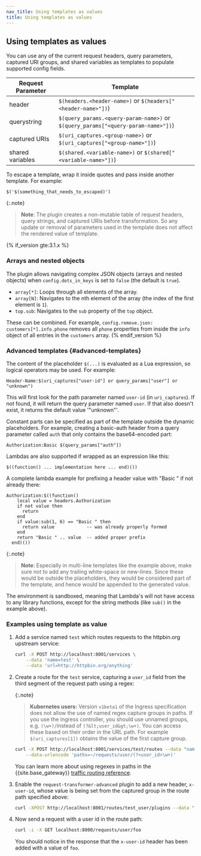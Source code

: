 ```yaml
---
nav_title: Using templates as values
title: Using templates as values
---
```


## Using templates as values

You can use any of the current request headers, query parameters, captured
URI groups, and shared variables as templates to populate supported config fields.

| Request Parameter | Template
| ------------- | -----------
| header           | `$(headers.<header-name>)` or `$(headers["<header-name>"])`)
| querystring      | `$(query_params.<query-param-name>)` or `$(query_params["<query-param-name>"])`)
| captured URIs    | `$(uri_captures.<group-name>)` or `$(uri_captures["<group-name>"])`)
| shared variables | `$(shared.<variable-name>)` or `$(shared["<variable-name>"])`)

To escape a template, wrap it inside quotes and pass inside another template.
For example:

```
$('$(something_that_needs_to_escaped)')
```

{:.note}
> **Note**: The plugin creates a non-mutable table of request headers,
query strings, and captured URIs before transformation. So any update or removal
 of parameters used in the template does not affect the rendered value of template.

{% if_version gte:3.1.x %}
### Arrays and nested objects

The plugin allows navigating complex JSON objects (arrays and nested objects)
when `config.dots_in_keys` is set to `false` (the default is `true`).

- `array[*]`: Loops through all elements of the array.
- `array[N]`: Navigates to the nth element of the array (the index of the first element is `1`).
- `top.sub`: Navigates to the `sub` property of the `top` object.

These can be combined. For example, `config.remove.json: customers[*].info.phone` removes
all `phone` properties from inside the `info` object of all entries in the `customers` array.
{% endif_version %}

### Advanced templates {#advanced-templates}

The content of the placeholder `$(...)` is evaluated as a Lua expression, so
logical operators may be used. For example:

    Header-Name:$(uri_captures["user-id"] or query_params["user"] or "unknown")

This will first look for the path parameter named `user-id` (in `uri_captures`). If not found, it will
return the query parameter named `user`. If that also doesn't exist, it returns the default
value '"unknown"'.

Constant parts can be specified as part of the template outside the dynamic
placeholders. For example, creating a basic-auth header from a query parameter
called `auth` that only contains the base64-encoded part:

    Authorization:Basic $(query_params["auth"])

Lambdas are also supported if wrapped as an expression like this:

    $((function() ... implementation here ... end)())

A complete lambda example for prefixing a header value with "Basic " if not
already there:

    Authorization:$((function()
        local value = headers.Authorization
        if not value then
          return
        end
        if value:sub(1, 6) == "Basic " then
          return value            -- was already properly formed
        end
        return "Basic " .. value  -- added proper prefix
      end)())

{:.note}
> **Note**: Especially in multi-line templates like the example above, make sure not
to add any trailing white-space or new-lines. Since these would be outside the
placeholders, they would be considered part of the template, and hence would be
appended to the generated value.

The environment is sandboxed, meaning that Lambda's will not have access to any
library functions, except for the string methods (like `sub()` in the example
above).

### Examples using template as value

1. Add a service named `test` which routes requests to the httpbin.org upstream service:

    ```bash
    curl -X POST http://localhost:8001/services \
        --data 'name=test' \
        --data 'url=http://httpbin.org/anything'
    ```

2. Create a route for the `test` service, capturing a `user_id` field from the 
third segment of the request path using a regex:

    {:.note}
    > **Kubernetes users:** Version `v1beta1` of the Ingress
      specification does not allow the use of named regex capture groups in paths.
      If you use the ingress controller, you should use unnamed groups, e.g.
      `(\w+)/`instead of `(?&lt;user_id&gt;\w+)`. You can access
      these based on their order in the URL path. For example `$(uri_captures[1])`
      obtains the value of the first capture group.

    ```bash
    curl -X POST http://localhost:8001/services/test/routes --data "name=test_user" \
        --data-urlencode 'paths=~/requests/user/(?<user_id>\w+)'
    ```

    You can learn more about using regexes in paths in the {{site.base_gateway}} 
    [traffic routing reference](/gateway/latest/how-kong-works/routing-traffic/#using-regex-in-paths).

3. Enable the `request-transformer-advanced` plugin to add a new header, `x-user-id`,
whose value is being set from the captured group in the route path specified above:

    ```bash
    curl -XPOST http://localhost:8001/routes/test_user/plugins --data "name=request-transformer-advanced" --data "config.add.headers=x-user-id:\$(uri_captures['user_id'])"
    ```

4. Now send a request with a user id in the route path:

    ```bash
    curl -i -X GET localhost:8000/requests/user/foo
    ```

    You should notice in the response that the `x-user-id` header has been added with a value of `foo`.
